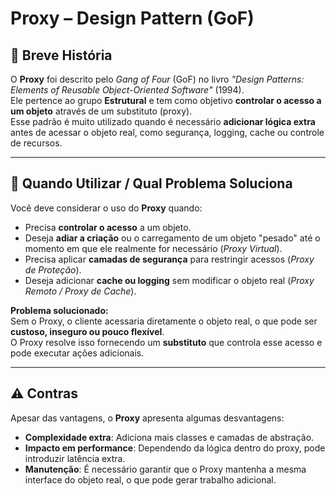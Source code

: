 # Proxy – Design Pattern (GoF)

## 📜 Breve História  
O **Proxy** foi descrito pelo *Gang of Four* (GoF) no livro *"Design Patterns: Elements of Reusable Object-Oriented Software"* (1994).  
Ele pertence ao grupo **Estrutural** e tem como objetivo **controlar o acesso a um objeto** através de um substituto (proxy).  
Esse padrão é muito utilizado quando é necessário **adicionar lógica extra** antes de acessar o objeto real, como segurança, logging, cache ou controle de recursos.

---

## 🎯 Quando Utilizar / Qual Problema Soluciona  
Você deve considerar o uso do **Proxy** quando:  
- Precisa **controlar o acesso** a um objeto.  
- Deseja **adiar a criação** ou o carregamento de um objeto "pesado" até o momento em que ele realmente for necessário (*Proxy Virtual*).  
- Precisa aplicar **camadas de segurança** para restringir acessos (*Proxy de Proteção*).  
- Deseja adicionar **cache ou logging** sem modificar o objeto real (*Proxy Remoto / Proxy de Cache*).  

**Problema solucionado:**  
Sem o Proxy, o cliente acessaria diretamente o objeto real, o que pode ser **custoso, inseguro ou pouco flexível**.  
O Proxy resolve isso fornecendo um **substituto** que controla esse acesso e pode executar ações adicionais.

---

## ⚠️ Contras  
Apesar das vantagens, o **Proxy** apresenta algumas desvantagens:  
- **Complexidade extra**: Adiciona mais classes e camadas de abstração.  
- **Impacto em performance**: Dependendo da lógica dentro do proxy, pode introduzir latência extra.  
- **Manutenção**: É necessário garantir que o Proxy mantenha a mesma interface do objeto real, o que pode gerar trabalho adicional.  
